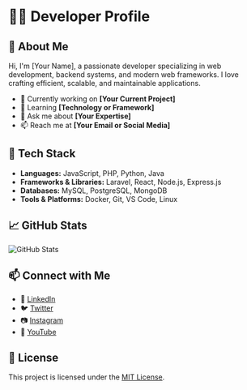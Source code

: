 # 👨‍💻 Developer Profile

## 🌟 About Me
Hi, I'm [Your Name], a passionate developer specializing in web development, backend systems, and modern web frameworks. I love crafting efficient, scalable, and maintainable applications.

- 🔭 Currently working on **[Your Current Project]**
- 🌱 Learning **[Technology or Framework]**
- 💬 Ask me about **[Your Expertise]**
- 📫 Reach me at **[Your Email or Social Media]**

## 🚀 Tech Stack
- **Languages:** JavaScript, PHP, Python, Java
- **Frameworks & Libraries:** Laravel, React, Node.js, Express.js
- **Databases:** MySQL, PostgreSQL, MongoDB
- **Tools & Platforms:** Docker, Git, VS Code, Linux

## 📈 GitHub Stats
![GitHub Stats](https://github-readme-stats.vercel.app/api?username=your-username&show_icons=true&theme=dark)

## 📫 Connect with Me
- 💼 [LinkedIn](https://www.linkedin.com/in/your-profile)
- 🐦 [Twitter](https://twitter.com/your-handle)
- 📷 [Instagram](https://www.instagram.com/your-handle)
- 🎥 [YouTube](https://www.youtube.com/c/your-channel)

## 📜 License
This project is licensed under the [MIT License](https://opensource.org/licenses/MIT).
